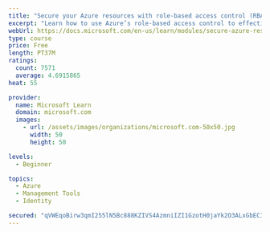 ```yaml
---
title: "Secure your Azure resources with role-based access control (RBAC)"
excerpt: "Learn how to use Azure’s role-based access control to effectively manage your team’s access to Azure resources."
webUrl: https://docs.microsoft.com/en-us/learn/modules/secure-azure-resources-with-rbac/
type: course
price: Free
length: PT37M
ratings:
  count: 7571
  average: 4.6915865
heat: 55

provider:
  name: Microsoft Learn
  domain: microsoft.com
  images:
    - url: /assets/images/organizations/microsoft.com-50x50.jpg
      width: 50
      height: 50

levels:
  - Beginner

topics:
  - Azure
  - Management Tools
  - Identity

secured: "qVWEqoBirw3qmI255lN5Bc888KZIVS4AzmniIZI1GzotH0jaYk2O3ALxGbECI7htRMiV7JY78wbUmVYA9FFA4r90m2NSKwoc6j1uZxBE+NHJLCtF5HiYwStksIeh+HEHuVkD/6dBlTp1mC4RJaIJiLJppQq602eIlb8/uqFj0ONRmfGhqPVGMhiX3uD6+tYozZyDeLqOMxTkrcU9l3BtA+4P1GmTSpg2Cmnln/1X0C+BUKZcT6OMxjZMFYUl9ESBSxZ3s6Pq0daAY1XgcSVEtEXTi6m/xBiwljB4LkiN2J6IcWM4ccrMIAIbJjXnl5BFh1pWTlRGK4d4sSbOZVtvPJ6eR9bUywb8DdsRZP7wM4l4CATez+naIIsH7LuqQH1BsW//wuz3PJQHKhdRXw7YLsoI7uZ6lcLRceeMGShJ8IA=;F/yuw1mbXPutbjM7XVE/+g=="
---
```


